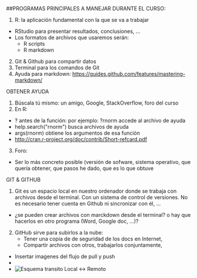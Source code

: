 ##PROGRAMAS PRINCIPALES A MANEJAR DURANTE EL CURSO:
1. R: la aplicación fundamental con la que se va a trabajar
  - RStudio para presentar resultados, conclusiones, ...
  - Los formatos de archivos que usaremos serán:
    - R scripts
    - R markdown
2. Git & Github para compartir datos
3. Terminal para los comandos de Git
4. Ayuda para markdown: https://guides.github.com/features/mastering-markdown/

OBTENER AYUDA
1. Búscala tú mismo: un amigo, Google, StackOverflow, foro del curso
2. En R:
  - ? antes de la función: por ejemplo: ?rnorm accede al archivo de ayuda
  - help.search("rnorm")  busca archivos de ayuda
  - args(rnorm)           obtiene los argumentos de esa función
  - http://cran.r-project.org/doc/contrib/Short-refcard.pdf
3. Foro:
  - Ser lo más concreto posible (versión de sofware, sistema operativo, que quería obtener, que pasos he dado, que es lo que obtuve

GIT & GITHUB
1. Git es un espacio local en nuestro ordenador donde se trabaja con archivos desde el terminal. 
   Con un sistema de control de versiones. No es necesario tener cuenta en Github ni sincronizar con él, ...
  - ¿se pueden crear archivos con marckdown desde el terminal? o hay que hacerlos en otro programa (Word, Google doc, ...)?
2. GitHub sirve para subirlos a la nube:
    - Tener una copia de de seguridad de los docs en Internet, 
    - Compartir archivos con otros, trabajarlos conjuntamente, 
  - Insertar imagenes del flujo de pull y push
  - 
  - ![Esquema transito Local <-> Remoto](https://drive.google.com/open?id=0B1tGq3__KT2rX0o4cnV5bE9TLWs)
